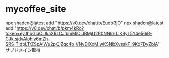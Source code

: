 # mycoffee_site
npx shadcn@latest add "https://v0.dev/chat/b/Euqb3jO"
npx shadcn@latest add "https://v0.dev/chat/b/pkm4kRo?token=eyJhbGciOiJkaXIiLCJlbmMiOiJBMjU2R0NNIn0..K8yL5Y4e56iR-CJk.sjdvAIohiy6mZh-SRS_TIdpLTrZSpAIWu2pQjZqc4b_VNvDIXoM.wKSNbXvsskF-9Ko7DyZbiA"
サブドメイン取得